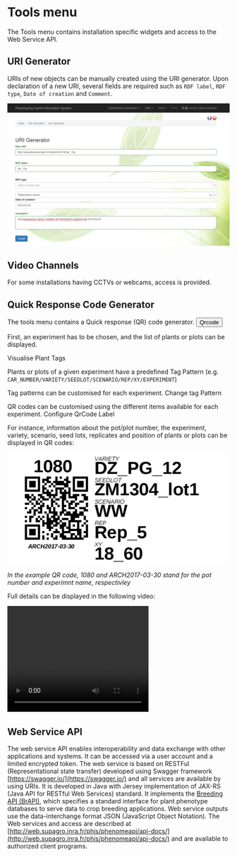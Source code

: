 # Tools menu

The Tools menu contains installation specific widgets and access to the Web Service API.

## URI Generator

URIs of new objects can be manually created using the URI generator. Upon declaration of a new URI, several fields are required such as `RDF label`, `RDF type`, `Date of creation` and `Comment`.

![urigenerator](img/urigenerator.png)

## Video Channels

For some installations having CCTVs or webcams, access is provided. 

## Quick Response Code Generator

The tools menu contains a Quick response (QR) code generator. <button type="button" class="btn btn-default btn-sm"><span class="glyphicon glyphicon-qrcode"></span> Qrcode </button>

First, an experiment has to be chosen, and the list of plants or plots can be displayed.

<span class="btn btn-success">Visualise Plant Tags</span>

Plants or plots of a given experiment have a predefined Tag Pattern (e.g. `CAR_NUMBER/VARIETY/SEEDLOT/SCENARIO/REP/XY/EXPERIMENT`)

Tag patterns can be customised for each experiment. <span class="btn btn-warning">Change tag Pattern</span> 

QR codes can be customised using the different items available for each experiment. <span class="btn btn-primary">Configure QrCode Label</span>

For instance, information about the pot/plot number, the experiment, variety, scenario, seed lots, replicates and position of plants or plots can be displayed in QR codes:

![qrcode](img/qrcode.png)

*In the example QR code, 1080 and ARCH2017-03-30 stand for the pot number and experimnt name, respectivley*

Full details can be displayed in the following video:

<video width="320" height="240" controls> <source src="/vid/QRcodeGenerator.mp4" type='video/mp4'>
Your browser does not support the video tag.
</video>

## Web Service API

The web service API enables interoperability and data exchange with other applications and systems. It can be accessed via a user account and a limited encrypted token. The web service  is based on RESTFul (Representational state transfer) developed using Swagger framework [https://swagger.io/](https://swagger.io/) and all services are available by using URIs. It is developed in Java with Jersey implementation of JAX-RS (Java API for RESTful Web Services) standard. It implements the [Breeding API (BrAPI)](http://www.brapi.org/), which specifies a standard interface for plant phenotype databases to serve data to crop breeding applications. Web service outputs use the data-interchange format JSON (JavaScript Object Notation). The Web services and access are described at [http://web.supagro.inra.fr/phis/phenomeapi/api-docs/](http://web.supagro.inra.fr/phis/phenomeapi/api-docs/) and are available to authorized client programs.
